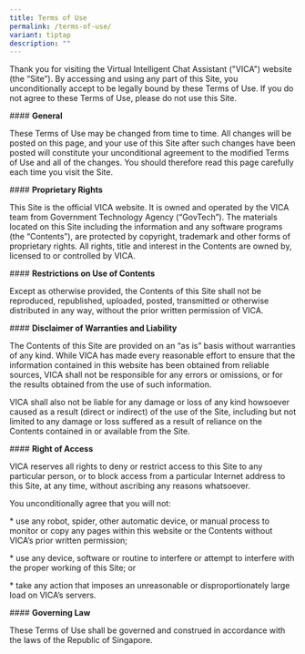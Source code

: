 ```yaml
---
title: Terms of Use
permalink: /terms-of-use/
variant: tiptap
description: ""
---
```

<p>Thank you for visiting the Virtual Intelligent Chat Assistant ("VICA")
website (the “Site”). By accessing and using any part of this Site, you
unconditionally accept to be legally bound by these Terms of Use. If you
do not agree to these Terms of Use, please do not use this Site.</p>
<p>#### <strong>General</strong>
</p>
<p>These Terms of Use may be changed from time to time. All changes will
be posted on this page, and your use of this Site after such changes have
been posted will constitute your unconditional agreement to the modified
Terms of Use and all of the changes. You should therefore read this page
carefully each time you visit the Site.</p>
<p>#### <strong>Proprietary Rights</strong>
</p>
<p>This Site is the official VICA website. It is owned and operated by the
VICA team from Government Technology Agency (“GovTech”). The materials
located on this Site including the information and any software programs
(the “Contents”), are protected by copyright, trademark and other forms
of proprietary rights. All rights, title and interest in the Contents are
owned by, licensed to or controlled by VICA.</p>
<p>#### <strong>Restrictions on Use of Contents</strong>
</p>
<p>Except as otherwise provided, the Contents of this Site shall not be reproduced,
republished, uploaded, posted, transmitted or otherwise distributed in
any way, without the prior written permission of VICA.</p>
<p>#### <strong>Disclaimer of Warranties and Liability</strong>
</p>
<p>The Contents of this Site are provided on an “as is” basis without warranties
of any kind. While VICA has made every reasonable effort to ensure that
the information contained in this website has been obtained from reliable
sources, VICA shall not be responsible for any errors or omissions, or
for the results obtained from the use of such information.</p>
<p>VICA shall also not be liable for any damage or loss of any kind howsoever
caused as a result (direct or indirect) of the use of the Site, including
but not limited to any damage or loss suffered as a result of reliance
on the Contents contained in or available from the Site.</p>
<p>#### <strong>Right of Access</strong>
</p>
<p>VICA reserves all rights to deny or restrict access to this Site to any
particular person, or to block access from a particular Internet address
to this Site, at any time, without ascribing any reasons whatsoever.</p>
<p>You unconditionally agree that you will not:</p>
<p>* use any robot, spider, other automatic device, or manual process to
monitor or copy any pages within this website or the Contents without VICA’s
prior written permission;</p>
<p>* use any device, software or routine to interfere or attempt to interfere
with the proper working of this Site; or</p>
<p>* take any action that imposes an unreasonable or disproportionately large
load on VICA’s servers.</p>
<p>#### <strong>Governing Law</strong>
</p>
<p>These Terms of Use shall be governed and construed in accordance with
the laws of the Republic of Singapore.</p>